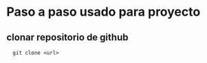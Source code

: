 # Paso a paso usado para proyecto 
## clonar repositorio de github
```text
  git clone <url>
```
## 
